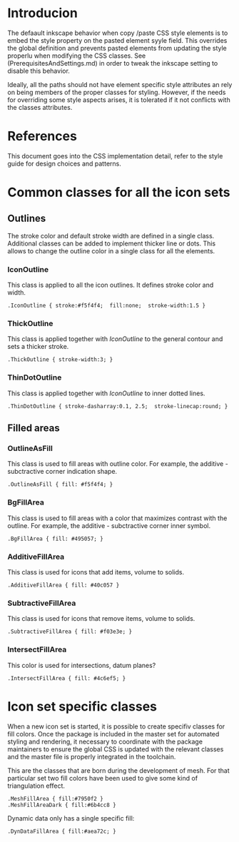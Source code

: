 # Introducion
The defaault inkscape behavior when copy /paste CSS style elements is to embed the style property on the pasted element syyle field. This overrides the global definition and prevents pasted elements from updating the style properlu when modifying the CSS classes. See (PrerequisitesAndSettings.md) in order to tweak the inkscape setting to disable this behavior.

Ideally, all the paths should not have element specific style attributes an rely on being members of the proper classes for styling. However, if the needs for overriding some style aspects arises, it is tolerated if it not conflicts with the classes attributes. 

# References
This document goes into the CSS implementation detail, refer to the  style guide for design choices and patterns.

# Common classes for all the icon sets

## Outlines
The stroke color and default stroke width are defined in a single class. Additional classes can be added to implement thicker line or dots. This allows to change the outline color in a single class for all the elements.

### IconOutline
This class is applied to all the icon outlines. It defines stroke color and width.

    .IconOutline { stroke:#f5f4f4;  fill:none;  stroke-width:1.5 }

### ThickOutline
This class is applied together with *IconOutline* to the general contour and sets a thicker stroke.

    .ThickOutline { stroke-width:3; }

### ThinDotOutline
This class is applied together with *IconOutline* to inner dotted lines.

    .ThinDotOutline { stroke-dasharray:0.1, 2.5;  stroke-linecap:round; }

## Filled areas

### OutlineAsFill
This class is used to fill areas with outline color. For example, the additive - subctractive corner indication shape.

    .OutlineAsFill { fill: #f5f4f4; }

### BgFillArea
This class is used to fill areas with a color that maximizes contrast with the outline. For example, the additive - subctractive corner inner symbol.

    .BgFillArea { fill: #495057; }

### AdditiveFillArea
This class is used for icons that add items, volume to solids.

    .AdditiveFillArea { fill: #40c057 }

### SubtractiveFillArea
This class is used for icons that remove items, volume to solids.

    .SubtractiveFillArea { fill: #f03e3e; }

### IntersectFillArea
This color is used for intersections, datum planes?

    .IntersectFillArea { fill: #4c6ef5; }

# Icon set specific classes
When a new icon set is started, it is possible to create specifiv classes for fill colors. Once the package is included in the master set for automated styling and rendering, it necessary to coordinate with the package maintainers to ensure the global CSS is updated with the relevant classes and the master file is properly integrated in the toolchain. 

This are the classes that are born during the development of mesh. For that particular set two fill colors have been used to give some kind of triangulation effect.

    .MeshFillArea { fill:#7950f2 }
    .MeshFillAreaDark { fill:#6b4cc8 }

Dynamic data only has a single specific fill:

    .DynDataFillArea { fill:#aea72c; }




